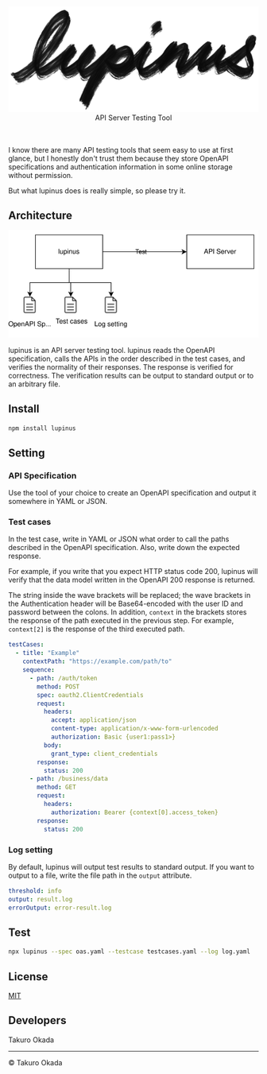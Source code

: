 <center>
    <picture>
        <source media="(prefers-color-scheme: dark)" srcset="images/title-w.png"/>
        <img src="images/title-b.png"/>
    </picture>
    API Server Testing Tool
    <br/><br/><br/>
</center>


I know there are many API testing tools that seem easy to use at first glance, but I honestly don't trust them because they store OpenAPI specifications and authentication information in some online storage without permission.

But what lupinus does is really simple, so please try it.


## Architecture

![](images/architecture.svg)

lupinus is an API server testing tool. lupinus reads the OpenAPI specification, calls the APIs in the order described in the test cases, and verifies the normality of their responses. The response is verified for correctness. The verification results can be output to standard output or to an arbitrary file.


## Install

```sh
npm install lupinus
```


## Setting

### API Specification

Use the tool of your choice to create an OpenAPI specification and output it somewhere in YAML or JSON.

### Test cases

In the test case, write in YAML or JSON what order to call the paths described in the OpenAPI specification. Also, write down the expected response.

For example, if you write that you expect HTTP status code 200, lupinus will verify that the data model written in the OpenAPI 200 response is returned.

The string inside the wave brackets will be replaced; the wave brackets in the Authentication header will be Base64-encoded with the user ID and password between the colons. In addition, `context` in the brackets stores the response of the path executed in the previous step. For example, `context[2]` is the response of the third executed path.

```yaml
testCases: 
  - title: "Example"
    contextPath: "https://example.com/path/to"
    sequence: 
      - path: /auth/token
        method: POST
        spec: oauth2.ClientCredentials
        request:
          headers: 
            accept: application/json
            content-type: application/x-www-form-urlencoded
            authorization: Basic {user1:pass1>}
          body:
            grant_type: client_credentials
        response:
          status: 200
      - path: /business/data
        method: GET
        request:
          headers: 
            authorization: Bearer {context[0].access_token}
        response:
          status: 200
```

### Log setting

By default, lupinus will output test results to standard output. If you want to output to a file, write the file path in the `output` attribute.

```yaml
threshold: info
output: result.log
errorOutput: error-result.log
```


## Test

```sh
npx lupinus --spec oas.yaml --testcase testcases.yaml --log log.yaml
```


## License

[MIT](LICENSE)


## Developers

Takuro Okada


---

&copy; Takuro Okada